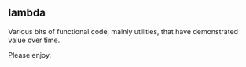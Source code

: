 ## lambda

Various bits of functional code, mainly utilities, that have demonstrated value over time. 

Please enjoy.


